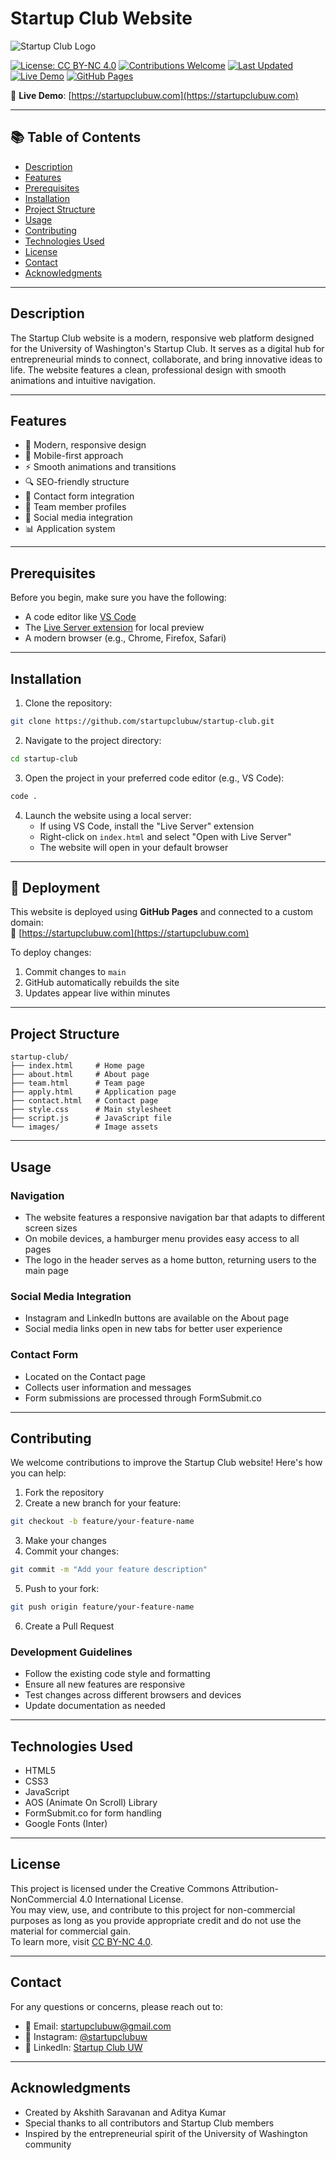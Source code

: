 # Startup Club Website

![Startup Club Logo](images/logo.png)

[![License: CC BY-NC 4.0](https://img.shields.io/badge/license-CC%20BY--NC%204.0-lightgrey.svg)](https://creativecommons.org/licenses/by-nc/4.0/)
[![Contributions Welcome](https://img.shields.io/badge/contributions-welcome-brightgreen.svg)](https://github.com/startupclubuw/startup-club/issues)
[![Last Updated](https://img.shields.io/github/last-commit/startupclubuw/startup-club.svg)](https://github.com/startupclubuw/startup-club/commits)
[![Live Demo](https://img.shields.io/badge/demo-online-green.svg)](https://startupclubuw.com)
[![GitHub Pages](https://img.shields.io/badge/GitHub-Pages-blue?logo=github)](https://startupclubuw.com)

🔗 **Live Demo**: [https://startupclubuw.com](https://startupclubuw.com)

---

## 📚 Table of Contents

- [Description](#description)
- [Features](#features)
- [Prerequisites](#prerequisites)
- [Installation](#installation)
- [Project Structure](#project-structure)
- [Usage](#usage)
- [Contributing](#contributing)
- [Technologies Used](#technologies-used)
- [License](#license)
- [Contact](#contact)
- [Acknowledgments](#acknowledgments)

---

## Description
The Startup Club website is a modern, responsive web platform designed for the University of Washington's Startup Club. It serves as a digital hub for entrepreneurial minds to connect, collaborate, and bring innovative ideas to life. The website features a clean, professional design with smooth animations and intuitive navigation.

---

## Features
- 🎨 Modern, responsive design
- 📱 Mobile-first approach
- ⚡ Smooth animations and transitions
- 🔍 SEO-friendly structure
- 📝 Contact form integration
- 👥 Team member profiles
- 🔗 Social media integration
- 📊 Application system

---

## Prerequisites

Before you begin, make sure you have the following:

- A code editor like [VS Code](https://code.visualstudio.com/)
- The [Live Server extension](https://marketplace.visualstudio.com/items?itemName=ritwickdey.LiveServer) for local preview
- A modern browser (e.g., Chrome, Firefox, Safari)

---

## Installation

1. Clone the repository:
```bash
git clone https://github.com/startupclubuw/startup-club.git
```

2. Navigate to the project directory:
```bash
cd startup-club
```

3. Open the project in your preferred code editor (e.g., VS Code):
```bash
code .
```

4. Launch the website using a local server:
   - If using VS Code, install the "Live Server" extension
   - Right-click on `index.html` and select "Open with Live Server"
   - The website will open in your default browser

---

## 🚀 Deployment

This website is deployed using **GitHub Pages** and connected to a custom domain:  
📍 [https://startupclubuw.com](https://startupclubuw.com)

To deploy changes:
1. Commit changes to `main`
2. GitHub automatically rebuilds the site
3. Updates appear live within minutes

---

## Project Structure
```plaintext
startup-club/
├── index.html     # Home page
├── about.html     # About page
├── team.html      # Team page
├── apply.html     # Application page
├── contact.html   # Contact page
├── style.css      # Main stylesheet
├── script.js      # JavaScript file
└── images/        # Image assets
```

---

## Usage

### Navigation
- The website features a responsive navigation bar that adapts to different screen sizes
- On mobile devices, a hamburger menu provides easy access to all pages
- The logo in the header serves as a home button, returning users to the main page

### Social Media Integration
- Instagram and LinkedIn buttons are available on the About page
- Social media links open in new tabs for better user experience

### Contact Form
- Located on the Contact page
- Collects user information and messages
- Form submissions are processed through FormSubmit.co

---

## Contributing

We welcome contributions to improve the Startup Club website! Here's how you can help:

1. Fork the repository
2. Create a new branch for your feature:
```bash
git checkout -b feature/your-feature-name
```
3. Make your changes
4. Commit your changes:
```bash
git commit -m "Add your feature description"
```
5. Push to your fork:
```bash
git push origin feature/your-feature-name
```
6. Create a Pull Request

### Development Guidelines
- Follow the existing code style and formatting
- Ensure all new features are responsive
- Test changes across different browsers and devices
- Update documentation as needed

---

## Technologies Used
- HTML5
- CSS3
- JavaScript
- AOS (Animate On Scroll) Library
- FormSubmit.co for form handling
- Google Fonts (Inter)

---

## License

This project is licensed under the Creative Commons Attribution-NonCommercial 4.0 International License.  
You may view, use, and contribute to this project for non-commercial purposes as long as you provide appropriate credit and do not use the material for commercial gain.  
To learn more, visit [CC BY-NC 4.0](https://creativecommons.org/licenses/by-nc/4.0/).

---

## Contact
For any questions or concerns, please reach out to:
- 📧 Email: startupclubuw@gmail.com
- 📸 Instagram: [@startupclubuw](https://www.instagram.com/startupclubuw/)
- 💼 LinkedIn: [Startup Club UW](https://www.linkedin.com/company/startupclubuw/)

---

## Acknowledgments
- Created by Akshith Saravanan and Aditya Kumar
- Special thanks to all contributors and Startup Club members
- Inspired by the entrepreneurial spirit of the University of Washington community
